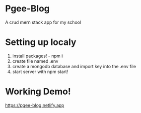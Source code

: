 # Pgee-Blog
A crud mern stack app for my school

# Setting up localy
1. install packages! - npm i
2. create file named .env
3. create a mongodb database and import key into the .env file
4. start server with npm start!

# Working Demo!
https://pgee-blog.netlify.app
